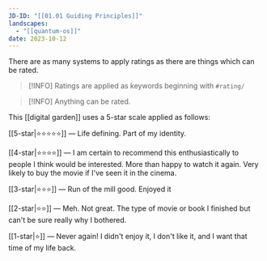 ```yaml
---
JD-ID: "[[01.01 Guiding Principles]]"
landscapes:
  - "[[quantum-os]]"
date: 2023-10-12
---
```

There are as many systems to apply ratings as there are things which can be rated.

> [!INFO] Ratings are applied as keywords beginning with `#rating/`

> [!INFO] Anything can be rated.
 
This [[digital garden]] uses a 5-star scale applied as follows:

[[5-star|⭐️⭐️⭐️⭐️⭐️]] — Life defining. Part of my identity.

[[4-star|⭐️⭐️⭐️⭐️]] — I am certain to recommend this enthusiastically to people I think would be interested. More than happy to watch it again. Very likely to buy the movie if I've seen it in the cinema.

[[3-star|⭐️⭐️⭐️]] — Run of the mill good. Enjoyed it

[[2-star|⭐️⭐️]] — Meh. Not great. The type of movie or book I finished but can't be sure really why I bothered.

[[1-star|⭐️]] — Never again! I didn't enjoy it, I don't like it, and I want that time of my life back.




